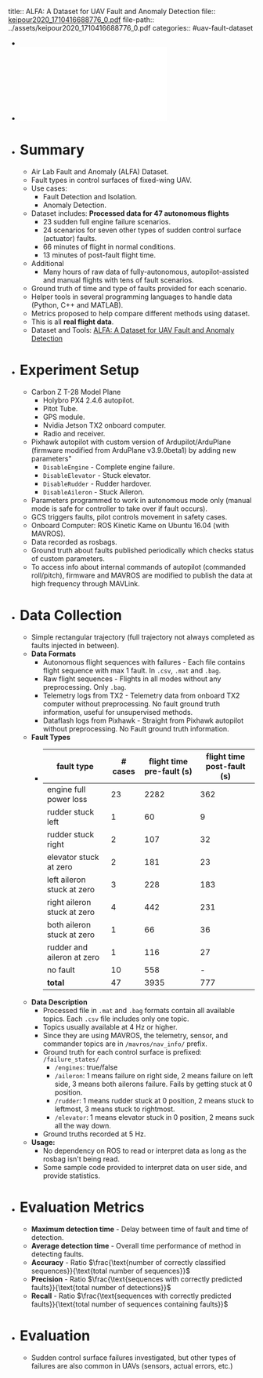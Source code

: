title:: ALFA: A Dataset for UAV Fault and Anomaly Detection
file:: [keipour2020_1710416688776_0.pdf](../assets/keipour2020_1710416688776_0.pdf)
file-path:: ../assets/keipour2020_1710416688776_0.pdf
categories:: #uav-fault-dataset

-
- ![ALFA: A Dataset for UAV Fault and Anomaly Detection](../assets/keipour2020_1710416688776_0.pdf)
- # Summary
	- Air Lab Fault and Anomaly (ALFA) Dataset.
	- Fault types in control surfaces of fixed-wing UAV.
	- Use cases:
		- Fault Detection and Isolation.
		- Anomaly Detection.
	- Dataset includes: **Processed data for 47 autonomous flights**
		- 23 sudden full engine failure scenarios.
		- 24 scenarios for seven other types of sudden control surface (actuator) faults.
		- 66 minutes of flight in normal conditions.
		- 13 minutes of post-fault flight time.
	- Additional
		- Many hours of raw data of fully-autonomous, autopilot-assisted and manual flights with tens of fault scenarios.
	- Ground truth of time and type of faults provided for each scenario.
	- Helper tools in several programming languages to handle data (Python, C++ and MATLAB).
	- Metrics proposed to help compare different methods using dataset.
	- This is all **real flight data**.
	- Dataset and Tools: [ALFA: A Dataset for UAV Fault and Anomaly Detection](https://doi.org/10.1184/R1/12707963)
- # Experiment Setup
	- Carbon Z T-28 Model Plane
		- Holybro PX4 2.4.6 autopilot.
		- Pitot Tube.
		- GPS module.
		- Nvidia Jetson TX2 onboard computer.
		- Radio and receiver.
	- Pixhawk autopilot with custom version of Ardupilot/ArduPlane (firmware modified from ArduPlane v3.9.0beta1) by adding new parameters"
		- `DisableEngine` - Complete engine failure.
		- `DisableElevator` - Stuck elevator.
		- `DisableRudder` - Rudder hardover.
		- `DisableAileron` - Stuck Aileron.
	- Parameters programmed to work in autonomous mode only (manual mode is safe for controller to take over if fault occurs).
	- GCS triggers faults, pilot controls movement in safety cases.
	- Onboard Computer: ROS Kinetic Kame on Ubuntu 16.04 (with MAVROS).
	- Data recorded as rosbags.
	- Ground truth about faults published periodically which checks status of custom parameters.
	- To access info about internal commands of autopilot (commanded roll/pitch), firmware and MAVROS are modified to publish the data at high frequency through MAVLink.
- # Data Collection
	- Simple rectangular trajectory (full trajectory not always completed as faults injected in between).
	- **Data Formats**
		- Autonomous flight sequences with failures - Each file contains flight sequence with max 1 fault. In `.csv`, `.mat` and `.bag`.
		- Raw flight sequences - Flights in all modes without any preprocessing. Only `.bag`.
		- Telemetry logs from TX2 - Telemetry data from onboard TX2 computer without preprocessing. No fault ground truth information, useful for unsupervised methods.
		- Dataflash logs from Pixhawk - Straight from Pixhawk autopilot without preprocessing. No Fault ground truth information.
	- **Fault Types**
		- | fault type | # cases | flight time pre-fault (s) | flight time post-fault (s) |
		  |-----------|-----------|-----------|-----------|
		  | engine full power loss | 23 | 2282 | 362 |
		  | rudder stuck left | 1 | 60 | 9 |
		  | rudder stuck right | 2 | 107 | 32 |
		  | elevator stuck at zero | 2 | 181 | 23 |
		  | left aileron stuck at zero | 3 | 228 | 183 |
		  | right aileron stuck at zero | 4 | 442 | 231 |
		  | both aileron stuck at zero | 1 | 66 | 36 |
		  | rudder and aileron at zero | 1 | 116 | 27 |
		  | no fault | 10 | 558 | - |
		  | **total** | 47 | 3935 | 777 |
	- **Data Description**
		- Processed file in `.mat` and `.bag` formats contain all available topics. Each `.csv` file includes only one topic.
		- Topics usually available at 4 Hz or higher.
		- Since they are using MAVROS, the telemetry, sensor, and commander topics are in `/mavros/nav_info/` prefix.
		- Ground truth for each control surface is prefixed: `/failure_states/`
			- `/engines`: true/false
			- `/aileron`: 1 means failure on right side, 2 means failure on left side, 3 means both ailerons failure. Fails by getting stuck at 0 position.
			- `/rudder`: 1 means rudder stuck at 0 position, 2 means stuck to leftmost, 3 means stuck to rightmost.
			- `/elevator`: 1 means elevator stuck in 0 position, 2 means suck all the way down.
		- Ground truths recorded at 5 Hz.
	- **Usage:**
		- No dependency on ROS to read or interpret data as long as the rosbag isn't being read.
		- Some sample code provided to interpret data on user side, and provide statistics.
- # Evaluation Metrics
	- **Maximum detection time** - Delay between time of fault and time of detection.
	- **Average detection time** - Overall time performance of method in detecting faults.
	- **Accuracy** - Ratio $\frac{\text{number of correctly classified sequences}}{\text{total number of sequences}}$
	- **Precision** - Ratio $\frac{\text{sequences with correctly predicted faults}}{\text{total number of detections}}$
	- **Recall** - Ratio $\frac{\text{sequences with correctly predicted faults}}{\text{total number of sequences containing faults}}$
- # Evaluation
	- Sudden control surface failures investigated, but other types of failures are also common in UAVs (sensors, actual errors, etc.)